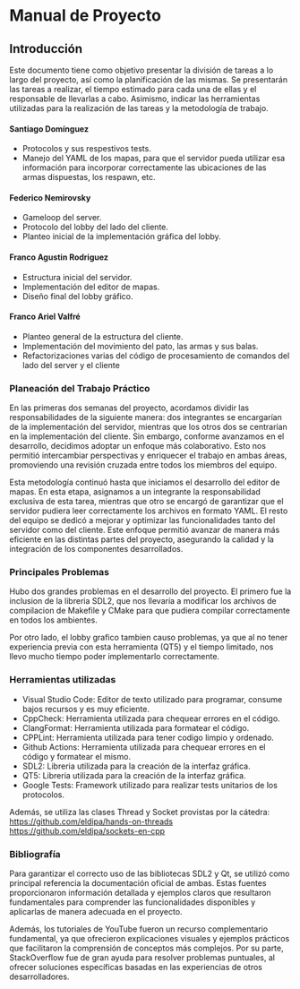 # Manual de Proyecto

## Introducción

Este documento tiene como objetivo presentar la división de tareas a lo largo del proyecto, así como la planificación de las mismas. Se presentarán las tareas a realizar, el tiempo estimado para cada una de ellas y el responsable de llevarlas a cabo. Asimismo, indicar las herramientas utilizadas para la realización de las tareas y la metodología de trabajo.

#### Santiago Domínguez

- Protocolos y sus respestivos tests.
- Manejo del YAML de los mapas, para que el servidor pueda utilizar esa información para incorporar correctamente las ubicaciones de las armas dispuestas, los respawn, etc.


#### Federico Nemirovsky
- Gameloop del server.
- Protocolo del lobby del lado del cliente.
- Planteo inicial de la implementación gráfica del lobby.


#### Franco Agustin Rodriguez

- Estructura inicial del servidor.
- Implementación del editor de mapas.
- Diseño final del lobby gráfico.

#### Franco Ariel Valfré

- Planteo general de la estructura del cliente.
- Implementación del movimiento del pato, las armas y sus balas.
- Refactorizaciones varias del código de procesamiento de comandos del lado del server y el cliente

### Planeación del Trabajo Práctico

En las primeras dos semanas del proyecto, acordamos dividir las responsabilidades de la siguiente manera: dos integrantes se encargarían de la implementación del servidor, mientras que los otros dos se centrarían en la implementación del cliente. Sin embargo, conforme avanzamos en el desarrollo, decidimos adoptar un enfoque más colaborativo. Esto nos permitió intercambiar perspectivas y enriquecer el trabajo en ambas áreas, promoviendo una revisión cruzada entre todos los miembros del equipo.

Esta metodología continuó hasta que iniciamos el desarrollo del editor de mapas. En esta etapa, asignamos a un integrante la responsabilidad exclusiva de esta tarea, mientras que otro se encargó de garantizar que el servidor pudiera leer correctamente los archivos en formato YAML. El resto del equipo se dedicó a mejorar y optimizar las funcionalidades tanto del servidor como del cliente. Este enfoque permitió avanzar de manera más eficiente en las distintas partes del proyecto, asegurando la calidad y la integración de los componentes desarrollados.


### Principales Problemas

Hubo dos grandes problemas en el desarrollo del proyecto. El primero fue la inclusion de la libreria SDL2, que nos llevaría a modificar los archivos de compilacion de Makefile y CMake para que pudiera compilar correctamente en todos los ambientes. 

Por otro lado, el lobby grafico tambien causo problemas, ya que al no tener experiencia previa con esta herramienta (QT5) y el tiempo limitado, nos llevo mucho tiempo poder implementarlo correctamente. 



### Herramientas utilizadas

- Visual Studio Code: Editor de texto utilizado para programar, consume bajos recursos y es muy eficiente.
- CppCheck: Herramienta utilizada para chequear errores en el código.
- ClangFormat: Herramienta utilizada para formatear el código.
- CPPLint: Herramienta utilizada para tener codigo limpio y ordenado.
- Github Actions: Herramienta utilizada para chequear errores en el código y formatear el mismo.
- SDL2: Libreria utilizada para la creación de la interfaz gráfica.
- QT5: Libreria utilizada para la creación de la interfaz gráfica.
- Google Tests: Framework utilizado para realizar tests unitarios de los protocolos.

Además, se utiliza las clases Thread y Socket provistas por la cátedra: https://github.com/eldipa/hands-on-threads
https://github.com/eldipa/sockets-en-cpp

### Bibliografía

Para garantizar el correcto uso de las bibliotecas SDL2 y Qt, se utilizó como principal referencia la documentación oficial de ambas. Estas fuentes proporcionaron información detallada y ejemplos claros que resultaron fundamentales para comprender las funcionalidades disponibles y aplicarlas de manera adecuada en el proyecto.

Además, los tutoriales de YouTube fueron un recurso complementario fundamental, ya que ofrecieron explicaciones visuales y ejemplos prácticos que facilitaron la comprensión de conceptos más complejos. Por su parte, StackOverflow fue de gran ayuda para resolver problemas puntuales, al ofrecer soluciones específicas basadas en las experiencias de otros desarrolladores.
